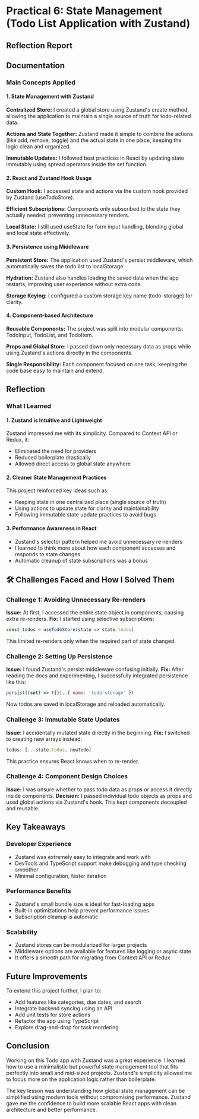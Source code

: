 # Practical 6: State Management (Todo List Application with Zustand)
## Reflection Report

##  Documentation

### Main Concepts Applied

#### 1. State Management with Zustand 
**Centralized Store:** I created a global store using Zustand's create method, allowing the application to maintain a single source of truth for todo-related data.

**Actions and State Together:** Zustand made it simple to combine the actions (like add, remove, toggle) and the actual state in one place, keeping the logic clean and organized.

**Immutable Updates:** I followed best practices in React by updating state immutably using spread operators inside the set function.

#### 2. React and Zustand Hook Usage 
**Custom Hook:** I accessed state and actions via the custom hook provided by Zustand (useTodoStore).

**Efficient Subscriptions:** Components only subscribed to the state they actually needed, preventing unnecessary renders.

**Local State:** I still used useState for form input handling, blending global and local state effectively.

#### 3. Persistence using Middleware 
**Persistent Store:** The application used Zustand's persist middleware, which automatically saves the todo list to localStorage.

**Hydration:** Zustand also handles loading the saved data when the app restarts, improving user experience without extra code.

**Storage Keying:** I configured a custom storage key name (todo-storage) for clarity.

#### 4. Component-based Architecture 
**Reusable Components:** The project was split into modular components: TodoInput, TodoList, and TodoItem.

**Props and Global Store:** I passed down only necessary data as props while using Zustand's actions directly in the components.

**Single Responsibility:** Each component focused on one task, keeping the code base easy to maintain and extend.

##  Reflection

### What I Learned

#### 1. Zustand is Intuitive and Lightweight
Zustand impressed me with its simplicity. Compared to Context API or Redux, it:

- Eliminated the need for providers
- Reduced boilerplate drastically
- Allowed direct access to global state anywhere

#### 2. Cleaner State Management Practices
This project reinforced key ideas such as:

- Keeping state in one centralized place (single source of truth)
- Using actions to update state for clarity and maintainability
- Following immutable state update practices to avoid bugs

#### 3. Performance Awareness in React
- Zustand's selector pattern helped me avoid unnecessary re-renders
- I learned to think more about how each component accesses and responds to state changes
- Automatic cleanup of state subscriptions was a bonus

## 🛠️ Challenges Faced and How I Solved Them

### Challenge 1: Avoiding Unnecessary Re-renders
**Issue:** At first, I accessed the entire state object in components, causing extra re-renders.
**Fix:** I started using selective subscriptions:

```js
const todos = useTodoStore(state => state.todos)
```
This limited re-renders only when the required part of state changed.

### Challenge 2: Setting Up Persistence
**Issue:** I found Zustand's persist middleware confusing initially.
**Fix:** After reading the docs and experimenting, I successfully integrated persistence like this:

```js
persist((set) => ({}), { name: 'todo-storage' })
```
Now todos are saved in localStorage and reloaded automatically.

### Challenge 3: Immutable State Updates
**Issue:** I accidentally mutated state directly in the beginning.
**Fix:** I switched to creating new arrays instead:

```js
todos: [...state.todos, newTodo]
```
This practice ensures React knows when to re-render.

### Challenge 4: Component Design Choices
**Issue:** I was unsure whether to pass todo data as props or access it directly inside components.
**Decision:** I passed individual todo objects as props and used global actions via Zustand's hook. This kept components decoupled and reusable.

##  Key Takeaways

### Developer Experience
- Zustand was extremely easy to integrate and work with
- DevTools and TypeScript support make debugging and type checking smoother
- Minimal configuration, faster iteration

### Performance Benefits
- Zustand's small bundle size is ideal for fast-loading apps
- Built-in optimizations help prevent performance issues
- Subscription cleanup is automatic

### Scalability
- Zustand stores can be modularized for larger projects
- Middleware options are available for features like logging or async state
- It offers a smooth path for migrating from Context API or Redux



##  Future Improvements

To extend this project further, I plan to:

- Add features like categories, due dates, and search
- Integrate backend syncing using an API
- Add unit tests for store actions
- Refactor the app using TypeScript
- Explore drag-and-drop for task reordering

##  Conclusion

Working on this Todo app with Zustand was a great experience. I learned how to use a minimalistic but powerful state management tool that fits perfectly into small and mid-sized projects. Zustand's simplicity allowed me to focus more on the application logic rather than boilerplate.

The key lesson was understanding how global state management can be simplified using modern tools without compromising performance. Zustand gave me the confidence to build more scalable React apps with clean architecture and better performance.